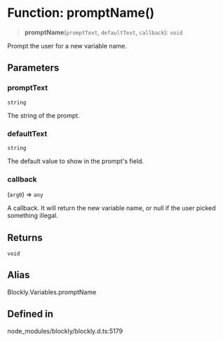 # Function: promptName()

> **promptName**(`promptText`, `defaultText`, `callback`): `void`

Prompt the user for a new variable name.

## Parameters

### promptText

`string`

The string of the prompt.

### defaultText

`string`

The default value to show in the prompt's field.

### callback

(`arg0`) => `any`

A callback. It will return the new
variable name, or null if the user picked something illegal.

## Returns

`void`

## Alias

Blockly.Variables.promptName

## Defined in

node_modules/blockly/blockly.d.ts:5179
